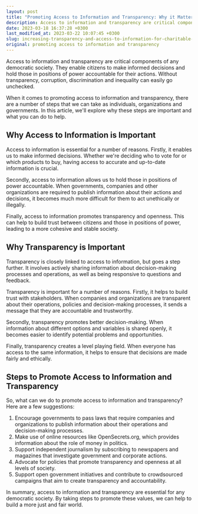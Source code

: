 ```yaml
---
layout: post
title: "Promoting Access to Information and Transparency: Why it Matters"
description: Access to information and transparency are critical components of any democratic society. They enable citizens to make informed decisions and hold those in positions of power accountable for their actions. Without transparency, corruption, discrimination and inequality can easily go unchecked.
date: 2023-03-18 16:37:28 +0300
last_modified_at: 2023-03-22 10:07:45 +0300
slug: increasing-transparency-and-access-to-information-for-charitable-donations
original: promoting access to information and transparency
---
```

Access to information and transparency are critical components of any democratic society. They enable citizens to make informed decisions and hold those in positions of power accountable for their actions. Without transparency, corruption, discrimination and inequality can easily go unchecked.

When it comes to promoting access to information and transparency, there are a number of steps that we can take as individuals, organizations and governments. In this article, we'll explore why these steps are important and what you can do to help.

## Why Access to Information is Important

Access to information is essential for a number of reasons. Firstly, it enables us to make informed decisions. Whether we're deciding who to vote for or which products to buy, having access to accurate and up-to-date information is crucial.

Secondly, access to information allows us to hold those in positions of power accountable. When governments, companies and other organizations are required to publish information about their actions and decisions, it becomes much more difficult for them to act unethically or illegally.

Finally, access to information promotes transparency and openness. This can help to build trust between citizens and those in positions of power, leading to a more cohesive and stable society.

## Why Transparency is Important

Transparency is closely linked to access to information, but goes a step further. It involves actively sharing information about decision-making processes and operations, as well as being responsive to questions and feedback.

Transparency is important for a number of reasons. Firstly, it helps to build trust with stakeholders. When companies and organizations are transparent about their operations, policies and decision-making processes, it sends a message that they are accountable and trustworthy.

Secondly, transparency promotes better decision-making. When information about different options and variables is shared openly, it becomes easier to identify potential problems and opportunities.

Finally, transparency creates a level playing field. When everyone has access to the same information, it helps to ensure that decisions are made fairly and ethically.

## Steps to Promote Access to Information and Transparency

So, what can we do to promote access to information and transparency? Here are a few suggestions:

1. Encourage governments to pass laws that require companies and organizations to publish information about their operations and decision-making processes.
2. Make use of online resources like OpenSecrets.org, which provides information about the role of money in politics.
3. Support independent journalism by subscribing to newspapers and magazines that investigate government and corporate actions.
4. Advocate for policies that promote transparency and openness at all levels of society.
5. Support open government initiatives and contribute to crowdsourced campaigns that aim to create transparency and accountability.

In summary, access to information and transparency are essential for any democratic society. By taking steps to promote these values, we can help to build a more just and fair world.